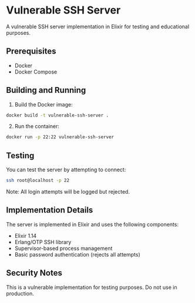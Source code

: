 # Vulnerable SSH Server

A vulnerable SSH server implementation in Elixir for testing and educational purposes.

## Prerequisites

- Docker
- Docker Compose

## Building and Running

1. Build the Docker image:
```bash
docker build -t vulnerable-ssh-server .
```

2. Run the container:
```bash
docker run -p 22:22 vulnerable-ssh-server
```

## Testing

You can test the server by attempting to connect:
```bash
ssh root@localhost -p 22
```

Note: All login attempts will be logged but rejected.

## Implementation Details

The server is implemented in Elixir and uses the following components:
- Elixir 1.14
- Erlang/OTP SSH library
- Supervisor-based process management
- Basic password authentication (rejects all attempts)

## Security Notes

This is a vulnerable implementation for testing purposes. Do not use in production. 